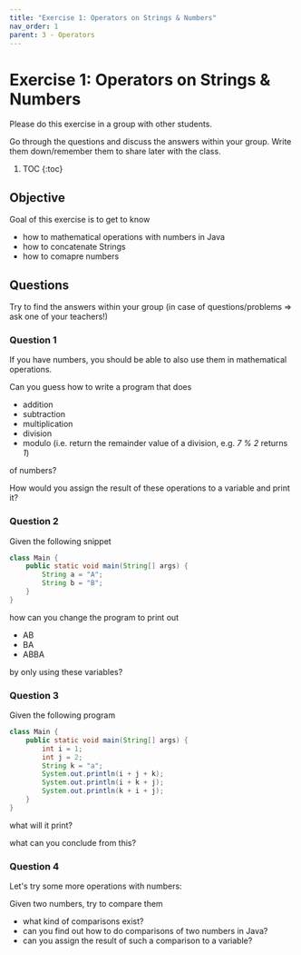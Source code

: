 ```yaml
---
title: "Exercise 1: Operators on Strings & Numbers"
nav_order: 1
parent: 3 - Operators
---
```


# Exercise 1: Operators on Strings & Numbers
Please do this exercise in a group with other students.

Go through the questions and discuss the answers within your group.
Write them down/remember them to share later with the class.

1. TOC
{:toc}

## Objective
Goal of this exercise is to get to know
* how to mathematical operations with numbers in Java
* how to concatenate Strings
* how to comapre numbers

## Questions
Try to find the answers within your group (in case of questions/problems => ask one of your teachers!)

### Question 1
If you have numbers, you should be able to also use them in mathematical operations.

Can you guess how to write a program that does
* addition
* subtraction
* multiplication
* division
* modulo (i.e. return the remainder value of a division, e.g. _7 % 2_ returns _1_)

of numbers?

How would you assign the result of these operations to a variable and print it?

### Question 2
Given the following snippet

```java
class Main {
    public static void main(String[] args) {
        String a = "A";
        String b = "B";
    }
}
``` 

how can you change the program to print out 
* AB
* BA
* ABBA

by only using these variables?

### Question 3
Given the following program

```java
class Main {
    public static void main(String[] args) {
        int i = 1;
        int j = 2;
        String k = "a";
        System.out.println(i + j + k);
        System.out.println(i + k + j);
        System.out.println(k + i + j);
    }
}
```

what will it print?

what can you conclude from this?

### Question 4
Let's try some more operations with numbers:

Given two numbers, try to compare them
* what kind of comparisons exist?
* can you find out how to do comparisons of two numbers in Java?
* can you assign the result of such a comparison to a variable?